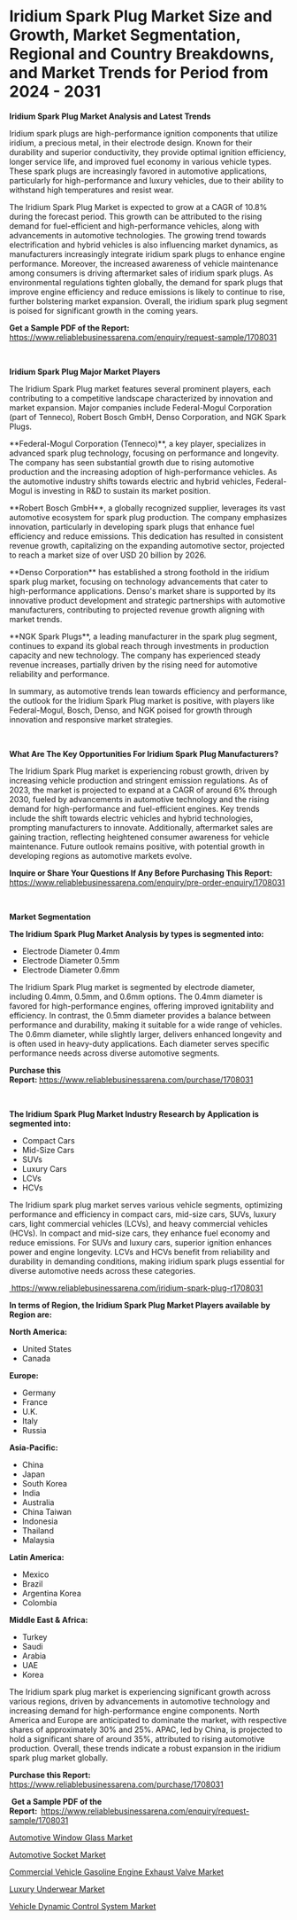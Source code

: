 <p><h1>Iridium Spark Plug Market Size and Growth, Market Segmentation, Regional and Country Breakdowns, and Market Trends for Period from 2024 -  2031</h1></p><p><strong>Iridium Spark Plug Market Analysis and Latest Trends</strong></p>
<p><p>Iridium spark plugs are high-performance ignition components that utilize iridium, a precious metal, in their electrode design. Known for their durability and superior conductivity, they provide optimal ignition efficiency, longer service life, and improved fuel economy in various vehicle types. These spark plugs are increasingly favored in automotive applications, particularly for high-performance and luxury vehicles, due to their ability to withstand high temperatures and resist wear.</p><p>The Iridium Spark Plug Market is expected to grow at a CAGR of 10.8% during the forecast period. This growth can be attributed to the rising demand for fuel-efficient and high-performance vehicles, along with advancements in automotive technologies. The growing trend towards electrification and hybrid vehicles is also influencing market dynamics, as manufacturers increasingly integrate iridium spark plugs to enhance engine performance. Moreover, the increased awareness of vehicle maintenance among consumers is driving aftermarket sales of iridium spark plugs. As environmental regulations tighten globally, the demand for spark plugs that improve engine efficiency and reduce emissions is likely to continue to rise, further bolstering market expansion. Overall, the iridium spark plug segment is poised for significant growth in the coming years.</p></p>
<p><strong>Get a Sample PDF of the Report:&nbsp;</strong> <a href="https://www.reliablebusinessarena.com/enquiry/request-sample/1708031?utm_campaign=1841&utm_medium=2&utm_source=Github&utm_content=ia&utm_term=18122024&utm_id=iridium-spark-plug">https://www.reliablebusinessarena.com/enquiry/request-sample/1708031</a></p>
<p>&nbsp;</p>
<p><strong>Iridium Spark Plug Major Market Players</strong></p>
<p><p>The Iridium Spark Plug market features several prominent players, each contributing to a competitive landscape characterized by innovation and market expansion. Major companies include Federal-Mogul Corporation (part of Tenneco), Robert Bosch GmbH, Denso Corporation, and NGK Spark Plugs.</p><p>**Federal-Mogul Corporation (Tenneco)**, a key player, specializes in advanced spark plug technology, focusing on performance and longevity. The company has seen substantial growth due to rising automotive production and the increasing adoption of high-performance vehicles. As the automotive industry shifts towards electric and hybrid vehicles, Federal-Mogul is investing in R&D to sustain its market position.</p><p>**Robert Bosch GmbH**, a globally recognized supplier, leverages its vast automotive ecosystem for spark plug production. The company emphasizes innovation, particularly in developing spark plugs that enhance fuel efficiency and reduce emissions. This dedication has resulted in consistent revenue growth, capitalizing on the expanding automotive sector, projected to reach a market size of over USD 20 billion by 2026.</p><p>**Denso Corporation** has established a strong foothold in the iridium spark plug market, focusing on technology advancements that cater to high-performance applications. Denso's market share is supported by its innovative product development and strategic partnerships with automotive manufacturers, contributing to projected revenue growth aligning with market trends.</p><p>**NGK Spark Plugs**, a leading manufacturer in the spark plug segment, continues to expand its global reach through investments in production capacity and new technology. The company has experienced steady revenue increases, partially driven by the rising need for automotive reliability and performance. </p><p>In summary, as automotive trends lean towards efficiency and performance, the outlook for the Iridium Spark Plug market is positive, with players like Federal-Mogul, Bosch, Denso, and NGK poised for growth through innovation and responsive market strategies.</p></p>
<p>&nbsp;</p>
<p><strong>What Are The Key Opportunities For Iridium Spark Plug Manufacturers?</strong></p>
<p><p>The Iridium Spark Plug market is experiencing robust growth, driven by increasing vehicle production and stringent emission regulations. As of 2023, the market is projected to expand at a CAGR of around 6% through 2030, fueled by advancements in automotive technology and the rising demand for high-performance and fuel-efficient engines. Key trends include the shift towards electric vehicles and hybrid technologies, prompting manufacturers to innovate. Additionally, aftermarket sales are gaining traction, reflecting heightened consumer awareness for vehicle maintenance. Future outlook remains positive, with potential growth in developing regions as automotive markets evolve.</p></p>
<p><strong>Inquire or Share Your Questions If Any Before Purchasing This Report:</strong> <a href="https://www.reliablebusinessarena.com/enquiry/pre-order-enquiry/1708031?utm_campaign=1841&utm_medium=2&utm_source=Github&utm_content=ia&utm_term=18122024&utm_id=iridium-spark-plug">https://www.reliablebusinessarena.com/enquiry/pre-order-enquiry/1708031</a></p>
<p>&nbsp;</p>
<p><strong>Market Segmentation</strong></p>
<p><strong>The Iridium Spark Plug Market Analysis by types is segmented into:</strong></p>
<p><ul><li>Electrode Diameter 0.4mm</li><li>Electrode Diameter 0.5mm</li><li>Electrode Diameter 0.6mm</li></ul></p>
<p><p>The Iridium Spark Plug market is segmented by electrode diameter, including 0.4mm, 0.5mm, and 0.6mm options. The 0.4mm diameter is favored for high-performance engines, offering improved ignitability and efficiency. In contrast, the 0.5mm diameter provides a balance between performance and durability, making it suitable for a wide range of vehicles. The 0.6mm diameter, while slightly larger, delivers enhanced longevity and is often used in heavy-duty applications. Each diameter serves specific performance needs across diverse automotive segments.</p></p>
<p><strong>Purchase this Report:&nbsp;</strong><a href="https://www.reliablebusinessarena.com/purchase/1708031?utm_campaign=1841&utm_medium=2&utm_source=Github&utm_content=ia&utm_term=18122024&utm_id=iridium-spark-plug">https://www.reliablebusinessarena.com/purchase/1708031</a></p>
<p>&nbsp;</p>
<p><strong>The Iridium Spark Plug Market Industry Research by Application is segmented into:</strong></p>
<p><ul><li>Compact Cars</li><li>Mid-Size Cars</li><li>SUVs</li><li>Luxury Cars</li><li>LCVs</li><li>HCVs</li></ul></p>
<p><p>The Iridium spark plug market serves various vehicle segments, optimizing performance and efficiency in compact cars, mid-size cars, SUVs, luxury cars, light commercial vehicles (LCVs), and heavy commercial vehicles (HCVs). In compact and mid-size cars, they enhance fuel economy and reduce emissions. For SUVs and luxury cars, superior ignition enhances power and engine longevity. LCVs and HCVs benefit from reliability and durability in demanding conditions, making iridium spark plugs essential for diverse automotive needs across these categories.</p></p>
<p><a href="https://www.reliablebusinessarena.com/iridium-spark-plug-r1708031?utm_campaign=1841&utm_medium=2&utm_source=Github&utm_content=ia&utm_term=18122024&utm_id=iridium-spark-plug">&nbsp;https://www.reliablebusinessarena.com/iridium-spark-plug-r1708031</a></p>
<p><strong>In terms of Region, the Iridium Spark Plug Market Players available by Region are:</strong></p>
<p>
    <p> <strong> North America: </strong>
        <ul>
            <li>United States</li>
            <li>Canada</li>
        </ul>
        </p> 
    <p> <strong> Europe: </strong>
        <ul>
            <li>Germany</li>
            <li>France</li>
            <li>U.K.</li>
            <li>Italy</li>
            <li>Russia</li>
        </ul>
        </p> 
    <p> <strong> Asia-Pacific: </strong>
        <ul>
            <li>China</li>
            <li>Japan</li>
            <li>South Korea</li>
            <li>India</li>
            <li>Australia</li>
            <li>China Taiwan</li>
            <li>Indonesia</li>
            <li>Thailand</li>
            <li>Malaysia</li>
        </ul>
        </p> 
    <p> <strong> Latin America: </strong>
        <ul>
            <li>Mexico</li>
            <li>Brazil</li>
            <li>Argentina Korea</li>
            <li>Colombia</li>
        </ul>
        </p> 
    <p> <strong> Middle East & Africa: </strong>
        <ul>
            <li>Turkey</li>
            <li>Saudi</li>
            <li>Arabia</li>
            <li>UAE</li>
            <li>Korea</li>
        </ul>
    </p>
    </p>
<p><p>The Iridium spark plug market is experiencing significant growth across various regions, driven by advancements in automotive technology and increasing demand for high-performance engine components. North America and Europe are anticipated to dominate the market, with respective shares of approximately 30% and 25%. APAC, led by China, is projected to hold a significant share of around 35%, attributed to rising automotive production. Overall, these trends indicate a robust expansion in the iridium spark plug market globally.</p></p>
<p><strong>Purchase this Report: </strong><a href="https://www.reliablebusinessarena.com/purchase/1708031?utm_campaign=1841&utm_medium=2&utm_source=Github&utm_content=ia&utm_term=18122024&utm_id=iridium-spark-plug">https://www.reliablebusinessarena.com/purchase/1708031</a></p>
<p>&nbsp;<strong>Get a Sample PDF of the Report:&nbsp;&nbsp;</strong><a href="https://www.reliablebusinessarena.com/enquiry/request-sample/1708031?utm_campaign=1841&utm_medium=2&utm_source=Github&utm_content=ia&utm_term=18122024&utm_id=iridium-spark-plug">https://www.reliablebusinessarena.com/enquiry/request-sample/1708031</a></p>
<p><strong></strong></p>
<p><p><a href="https://www.linkedin.com/pulse/a-mkt-nova-vc8zf?utm_campaign=1841&utm_medium=2&utm_source=Github&utm_content=ia&utm_term=18122024&utm_id=iridium-spark-plug">Automotive Window Glass Market</a></p><p><a href="https://www.linkedin.com/pulse/a-mkt-nova-vc8zf?utm_campaign=1841&utm_medium=2&utm_source=Github&utm_content=ia&utm_term=18122024&utm_id=iridium-spark-plug">Automotive Socket Market</a></p><p><a href="https://github.com/julyju69/Market-Research-Report-List-5/blob/main/commercial-vehicle-gasoline-engine-exhaust-valve-market.md?utm_campaign=1841&utm_medium=2&utm_source=Github&utm_content=ia&utm_term=18122024&utm_id=iridium-spark-plug">Commercial Vehicle Gasoline Engine Exhaust Valve Market</a></p><p><a href="https://www.linkedin.com/pulse/market-study-luxury-underwear-size-dynamics-expected-growth-from-fmnif?utm_campaign=1841&utm_medium=2&utm_source=Github&utm_content=ia&utm_term=18122024&utm_id=iridium-spark-plug">Luxury Underwear Market</a></p><p><a href="https://www.linkedin.com/pulse/vehicle-dynamic-control-system-market-forecast-report-analysis-bo0sc?utm_campaign=1841&utm_medium=2&utm_source=Github&utm_content=ia&utm_term=18122024&utm_id=iridium-spark-plug">Vehicle Dynamic Control System Market</a></p></p>